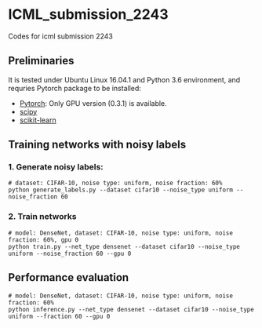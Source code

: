 # ICML_submission_2243
Codes for icml submission 2243

## Preliminaries
It is tested under Ubuntu Linux 16.04.1 and Python 3.6 environment, and requries Pytorch package to be installed:

* [Pytorch](http://pytorch.org/): Only GPU version (0.3.1) is available.
* [scipy](https://github.com/scipy/scipy)
* [scikit-learn](http://scikit-learn.org/stable/)

## Training networks with noisy labels

### 1. Generate noisy labels:
```
# dataset: CIFAR-10, noise type: uniform, noise fraction: 60%
python generate_labels.py --dataset cifar10 --noise_type uniform --noise_fraction 60
```

### 2. Train networks
```
# model: DenseNet, dataset: CIFAR-10, noise type: uniform, noise fraction: 60%, gpu 0
python train.py --net_type densenet --dataset cifar10 --noise_type uniform --noise_fraction 60 --gpu 0
```

## Performance evaluation
```
# model: DenseNet, dataset: CIFAR-10, noise type: uniform, noise fraction: 60%
python inference.py --net_type densenet --dataset cifar10 --noise_type uniform --fraction 60 --gpu 0
```
